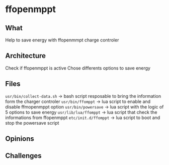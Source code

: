 # ffopenmppt
 
## What

Help to save energy with ffopenmmpt charge controler

## Architecture

Check if ffopenmppt is active
Chose differents options to save energy

## Files

`usr/bin/collect-data.sh` -> bash script resposable to bring the information form the charger controler
`usr/bin/ffomppt` -> lua script to enable and disable ffmopenmppt option
`usr/bin/powersave` -> lua script with the logic of 5 options to save energy
`usr/lib/lua/ffomppt` -> lua script that check the informations from ffopenmppt
`etc/init.d/ffomppt` -> lua script to boot and stop the powersave script


## Opinions


## Challenges
